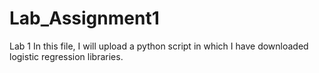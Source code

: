 # Lab_Assignment1
Lab 1
In this file, I will upload a python script in which I have downloaded logistic regression libraries.
